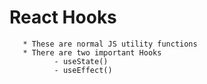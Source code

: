 # React Hooks

       * These are normal JS utility functions
       * There are two important Hooks
              - useState()
              - useEffect()
